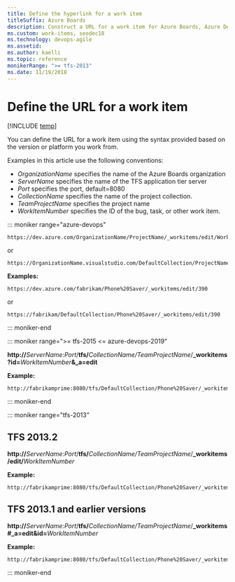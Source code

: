 ```yaml
---
title: Define the hyperlink for a work item
titleSuffix: Azure Boards
description: Construct a URL for a work item for Azure Boards, Azure DevOps & TFS
ms.custom: work-items, seodec18
ms.technology: devops-agile
ms.assetid:
ms.author: kaelli
ms.topic: reference
monikerRange: ">= tfs-2013"
ms.date: 11/19/2018
---
```


# Define the URL for a work item

[!INCLUDE [temp](../includes/version-vsts-tfs-all-versions.md)]

You can define the URL for a work item using the syntax provided based on the version or platform you work from.

Examples in this article use the following conventions:

- _OrganizationName_ specifies the name of the Azure Boards organization
- _ServerName_ specifies the name of the TFS application tier server
- _Port_ specifies the port, default=8080
- _CollectionName_ specifies the name of the project collection.
- _TeamProjectName_ specifies the project name
- _WorkItemNumber_ specifies the ID of the bug, task, or other work item.

::: moniker range="azure-devops"

```
https://dev.azure.com/OrganizationName/ProjectName/_workitems/edit/WorkItemNumber
```

or

```
https://OrganizationName.visualstudio.com/DefaultCollection/ProjectName/_workitems/edit/WorkItemNumber
```

**Examples:**

```
https://dev.azure.com/fabrikam/Phone%20Saver/_workitems/edit/390
```

or

```
https://fabrikam/DefaultCollection/Phone%20Saver/_workitems/edit/390
```

::: moniker-end

::: moniker range=">= tfs-2015 <= azure-devops-2019"

<b>http://</b>_ServerName:Port_/<b>tfs/</b>_CollectionName/TeamProjectName_/<b>\_workitems?id=</b>_WorkItemNumber_<b>&\_a=edit</b>

**Example:**

```
http://fabrikamprime:8080/tfs/DefaultCollection/Phone%20Saver/_workitems/133&_a=edit
```

::: moniker-end

::: moniker range="tfs-2013"

## TFS 2013.2

<b>http://</b>_ServerName:Port_/<b>tfs/</b>_CollectionName/TeamProjectName_/<b>\_workitems/edit/</b>_WorkItemNumber_

**Example:**

```
http://fabrikamprime:8080/tfs/DefaultCollection/Phone%20Saver/_workitems/edit/133
```

## TFS 2013.1 and earlier versions

<b>http://</b>_ServerName:Port_/<b>tfs/</b>_CollectionName/TeamProjectName_/<b>\_workitems#\_a=edit&id=</b>_WorkItemNumber_

**Example:**

```
http://fabrikamprime:8080/tfs/DefaultCollection/Phone%20Saver/_workitems#_a=edit&id=133
```

::: moniker-end

